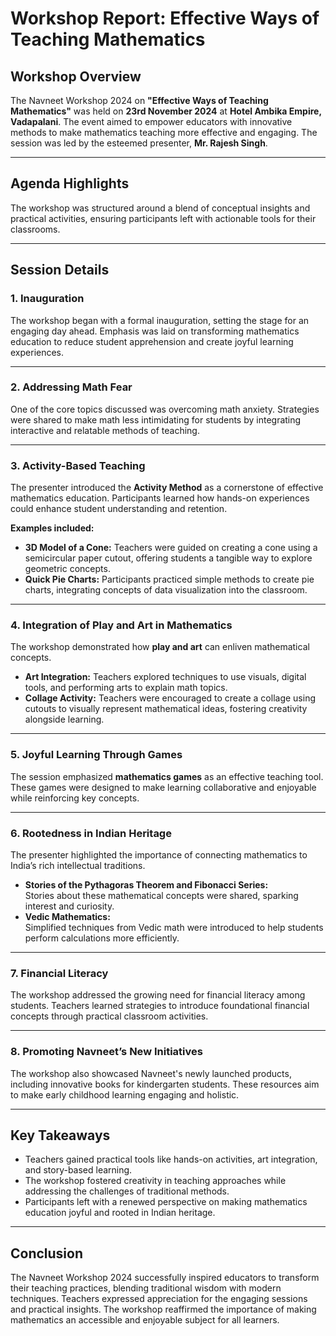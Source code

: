 # Workshop Report: Effective Ways of Teaching Mathematics

## Workshop Overview
The Navneet Workshop 2024 on **"Effective Ways of Teaching Mathematics"** was held on **23rd November 2024** at **Hotel Ambika Empire, Vadapalani**. The event aimed to empower educators with innovative methods to make mathematics teaching more effective and engaging. The session was led by the esteemed presenter, **Mr. Rajesh Singh**.

---

## Agenda Highlights
The workshop was structured around a blend of conceptual insights and practical activities, ensuring participants left with actionable tools for their classrooms.

---

## Session Details

### 1. Inauguration
The workshop began with a formal inauguration, setting the stage for an engaging day ahead. Emphasis was laid on transforming mathematics education to reduce student apprehension and create joyful learning experiences.

---

### 2. Addressing Math Fear
One of the core topics discussed was overcoming math anxiety. Strategies were shared to make math less intimidating for students by integrating interactive and relatable methods of teaching.

---

### 3. Activity-Based Teaching
The presenter introduced the **Activity Method** as a cornerstone of effective mathematics education. Participants learned how hands-on experiences could enhance student understanding and retention.

**Examples included:**
- **3D Model of a Cone:** Teachers were guided on creating a cone using a semicircular paper cutout, offering students a tangible way to explore geometric concepts.
- **Quick Pie Charts:** Participants practiced simple methods to create pie charts, integrating concepts of data visualization into the classroom.

---

### 4. Integration of Play and Art in Mathematics
The workshop demonstrated how **play and art** can enliven mathematical concepts.  

- **Art Integration:** Teachers explored techniques to use visuals, digital tools, and performing arts to explain math topics.  
- **Collage Activity:** Teachers were encouraged to create a collage using cutouts to visually represent mathematical ideas, fostering creativity alongside learning.

---

### 5. Joyful Learning Through Games
The session emphasized **mathematics games** as an effective teaching tool. These games were designed to make learning collaborative and enjoyable while reinforcing key concepts.

---

### 6. Rootedness in Indian Heritage
The presenter highlighted the importance of connecting mathematics to India’s rich intellectual traditions.  

- **Stories of the Pythagoras Theorem and Fibonacci Series:**  
  Stories about these mathematical concepts were shared, sparking interest and curiosity.  
- **Vedic Mathematics:**  
  Simplified techniques from Vedic math were introduced to help students perform calculations more efficiently.

---

### 7. Financial Literacy
The workshop addressed the growing need for financial literacy among students. Teachers learned strategies to introduce foundational financial concepts through practical classroom activities.

---

### 8. Promoting Navneet’s New Initiatives
The workshop also showcased Navneet's newly launched products, including innovative books for kindergarten students. These resources aim to make early childhood learning engaging and holistic.

---

## Key Takeaways
- Teachers gained practical tools like hands-on activities, art integration, and story-based learning.
- The workshop fostered creativity in teaching approaches while addressing the challenges of traditional methods.
- Participants left with a renewed perspective on making mathematics education joyful and rooted in Indian heritage.

---

## Conclusion
The Navneet Workshop 2024 successfully inspired educators to transform their teaching practices, blending traditional wisdom with modern techniques. Teachers expressed appreciation for the engaging sessions and practical insights. The workshop reaffirmed the importance of making mathematics an accessible and enjoyable subject for all learners.  